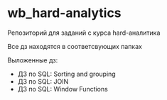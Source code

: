 # wb_hard-analytics
Репозиторий для заданий с курса hard-аналитика 

Все дз находятся в соответсвующих папках

Выложенные дз:
- ДЗ по SQL: Sorting and grouping
- ДЗ по SQL: JOIN
- ДЗ по SQL: Window Functions
